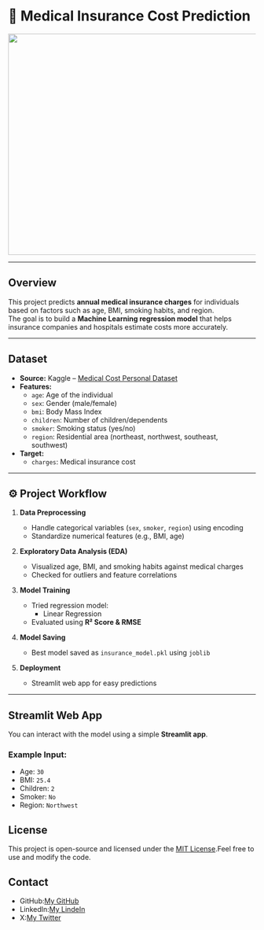 # 🏥 Medical Insurance Cost Prediction  
<img src="https://medicaldialogues.in/h-upload/2023/05/18/750x450_209949-health-insurance.webp" width="1100" height="450">


---
##  Overview  
This project predicts **annual medical insurance charges** for individuals based on factors such as age, BMI, smoking habits, and region.  
The goal is to build a **Machine Learning regression model** that helps insurance companies and hospitals estimate costs more accurately.  

---

## Dataset  
- **Source:** Kaggle – [Medical Cost Personal Dataset](https://www.kaggle.com/datasets/mirichoi0218/insurance)  
- **Features:**  
  - `age`: Age of the individual  
  - `sex`: Gender (male/female)  
  - `bmi`: Body Mass Index  
  - `children`: Number of children/dependents  
  - `smoker`: Smoking status (yes/no)  
  - `region`: Residential area (northeast, northwest, southeast, southwest)  
- **Target:**  
  - `charges`: Medical insurance cost  

---

## ⚙️ Project Workflow  
1. **Data Preprocessing**  
   - Handle categorical variables (`sex`, `smoker`, `region`) using encoding  
   - Standardize numerical features (e.g., BMI, age)  

2. **Exploratory Data Analysis (EDA)**  
   - Visualized age, BMI, and smoking habits against medical charges  
   - Checked for outliers and feature correlations  

3. **Model Training**  
   - Tried  regression model:  
     - Linear Regression  
   - Evaluated using **R² Score & RMSE**  

4. **Model Saving**  
   - Best model saved as `insurance_model.pkl` using `joblib`  

5. **Deployment**  
   - Streamlit web app for easy predictions  

---

##  Streamlit Web App  
You can interact with the model using a simple **Streamlit app**.  
### Example Input:
- Age: `30`  
- BMI: `25.4`  
- Children: `2`  
- Smoker: `No`  
- Region: `Northwest`
## License
This project is open-source and licensed under the [MIT License](https://mit-license.org/).Feel free to use and modify the code.
## Contact
- GitHub:[My GitHub](https://github.com/AyushMaurya13)
- LinkedIn:[My LindeIn](https://www.linkedin.com/in/ayush-kumar-maurya-a43914258/)
- X:[My Twitter](https://x.com/ayush_maur10241)
